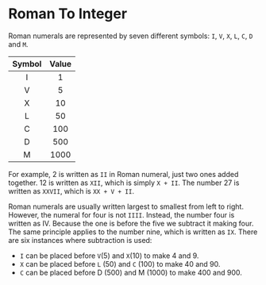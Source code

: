 # Roman To Integer

Roman numerals are represented by seven different symbols: ```I```, ```V```, ```X```, ```L```, ```C```, ```D``` and ```M```.



| Symbol |      Value     |
|:----------:|:-------------:|
| I  |  1   |
| V  |  5   | 
|  X |  10  |
|  L |  50   |
|  C  |    100   |
|  D   |   500    |
|  M   |   1000    |

For example, 2 is written as ```II``` in Roman numeral, just two ones added together. 12 is written as ```XII```, which is simply ```X + II```. The number 27 is written as ```XXVII```, which is ```XX + V + II```.

Roman numerals are usually written largest to smallest from left to right. However, the numeral for four is not ```IIII```. Instead, the number four is written as IV. Because the one is before the five we subtract it making four. The same principle applies to the number nine, which is written as ```IX```. There are six instances where subtraction is used:
* ```I``` can be placed before ```V```(5) and ```X```(10) to make 4 and 9. 
* ```X``` can be placed before ```L``` (50) and ```C``` (100) to make 40 and 90. 
* ```C``` can be placed before D (500) and M (1000) to make 400 and 900.


